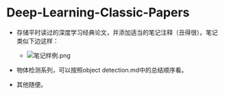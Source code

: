 # Deep-Learning-Classic-Papers
- 存储平时读过的深度学习经典论文，并添加适当的笔记注释（丑得很）。笔记类似下边这样：
	- ![笔记样例.png](../_resources/9a3c1ad4f0ef07eb2dd85487f0b8ffb6.png)


- 物体检测系列，可以按照object detection.md中的总结顺序看。
- 其他随便。
